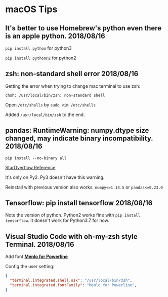 # macOS Tips

## It's better to use Homebrew's python even there is an apple python. 2018/08/16

```pip install python``` for python3

```pip install python@2``` for python2

## zsh: non-standard shell error 2018/08/16

Getting the error when trying to change mac terminal to use zsh:

```chsh: /usr/local/bin/zsh: non-standard shell```

Open ```/etc/shells``` by ```sudo vim /etc/shells```

Added  ```/usr/local/bin/zsh``` to the end.

## pandas: RuntimeWarning: numpy.dtype size changed, may indicate binary incompatibility. 2018/08/16

```pip install --no-binary all```

[StarOverflow Reference](https://stackoverflow.com/questions/40845304/runtimewarning-numpy-dtype-size-changed-may-indicate-binary-incompatibility)

It's only on Py2. Py3 doesn't have this warning.

Reinstall with previous version also works. ```numpy<=1.14.5``` or ```pandas<=0.23.0``` 

## Tensorflow: pip install tensorflow 2018/08/16

Note the version of python. Python2 works fine with ```pip install tensorflow```. It doesn't work for Python3.7 for now.

## Visual Studio Code with oh-my-zsh style Terminal. 2018/08/16

Add font [**Menlo for Powerline**](https://github.com/abertsch/Menlo-for-Powerline)

Config the user setting:

```json
{
  "terminal.integrated.shell.osx": "/usr/local/bin/zsh",
  "terminal.integrated.fontFamily": "Menlo for Powerline",
}
```